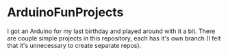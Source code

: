 # ArduinoFunProjects
I got an Arduino for my last birthday and played around with it a bit. There are couple simple projects in this repository, each has it's own branch (I felt that it's unnecessary to create separate repos).
